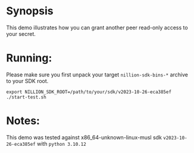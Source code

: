 
# Synopsis

This demo illustrates how you can grant another peer read-only access to your secret.


# Running:

Please make sure you first unpack your target `nillion-sdk-bins-*` archive to your SDK root.

```shell
export NILLION_SDK_ROOT=/path/to/your/sdk/v2023-10-26-eca385ef
./start-test.sh
```

# Notes:
This demo was tested against x86_64-unknown-linux-musl sdk `v2023-10-26-eca385ef` with `python 3.10.12`
